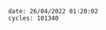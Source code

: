 

                date: 26/04/2022 01:20:02
                cycles: 101340

                         